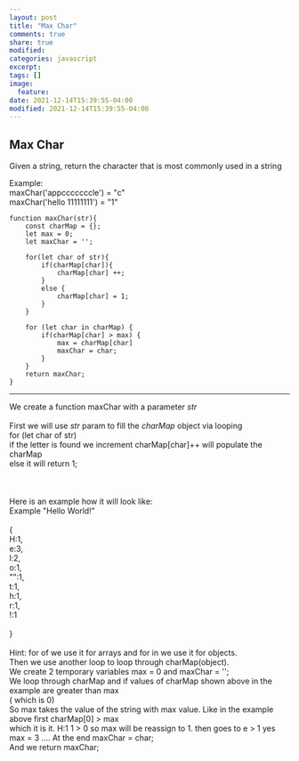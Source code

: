 ```yaml
---
layout: post
title: "Max Char"
comments: true
share: true
modified:
categories: javascript
excerpt:
tags: []
image:
  feature:
date: 2021-12-14T15:39:55-04:00
modified: 2021-12-14T15:39:55-04:00
---
```


## Max Char


Given a string, return the character that is most commonly used in a string

Example:<br>
maxChar('appcccccccle') = "c" <br>
maxChar('hello 11111111') = "1" <br>




~~~
function maxChar(str){
	const charMap = {};
	let max = 0;
	let maxChar = '';
	
	for(let char of str){
		if(charMap[char]){
			charMap[char] ++;
		}
		else {
			charMap[char] = 1;
		}
	}

	for (let char in charMap) {
		if(charMap[char] > max) {
			max = charMap[char]
			maxChar = char;
		}
	}
	return maxChar;
}

~~~
___
We create a function maxChar with a parameter *str*<br><br>
First we will use *str* param to fill the *charMap* object via looping<br>
for (let char of str)<br>
if the letter is found we increment charMap[char]++ will populate the charMap<br>
else it will return 1;<br>
<br><br><br>
Here is an example how it will look like:<br>
Example "Hello World!"<br>
<br>
{<br>
	H:1,<br>
	e:3,<br>
	l:2,<br>
	o:1,<br>
	"":1,<br>
	t:1,<br>
	h:1,<br>
	r:1,<br>
	!:1<br>
<br>
}<br><br>
Hint: for of we use it for arrays and for in we use it for objects.<br>
Then we use another loop to loop through charMap(object).<br>
We create 2 temporary variables max = 0 and maxChar = '';<br>
We loop through charMap and if values of charMap shown above in the example are greater than max <br>
( which is 0)<br>
So max takes the value of the string with max value. Like in the example above first charMap[0] > max <br>
which it is it. H:1 1 > 0 so max will be reassign to 1. then goes to e > 1 yes max = 3 ....
At the end maxChar = char;<br>
And we return maxChar;<br>